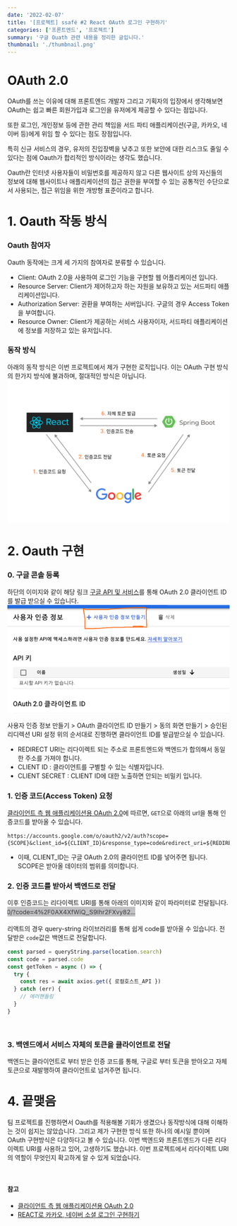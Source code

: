 ```yaml
---
date: '2022-02-07'
title: '[프로젝트] ssafé #2 React OAuth 로그인 구현하기'
categories: ['프론트엔드', '프로젝트']
summary: '구글 Ouath 관련 내용을 정리한 글입니다.'
thumbnail: './thumbnail.png'
---
```


# OAuth 2.0

OAuth를 쓰는 이유에 대해 프론트엔드 개발자 그리고 기획자의 입장에서 생각해보면 OAuth는 쉽고 빠른 회원가입과 로그인을 유저에게 제공할 수 있다는 점입니다.

또한 로그인, 개인정보 등에 관한 관리 책임을 서드 파티 애플리케이션(구글, 카카오, 네이버 등)에게 위임 할 수 있다는 점도 장점입니다.

특히 신규 서비스의 경우, 유저의 진입장벽을 낮추고 또한 보안에 대한 리스크도 줄일 수 있다는 점에 Oauth가 합리적인 방식이라는 생각도 했습니다.

Oauth란 인터넷 사용자들이 비밀번호를 제공하지 않고 다른 웹사이트 상의 자신들의 정보에 대해 웹사이트나 애플리케이션의 접근 권한을 부여할 수 있는 공통적인 수단으로서 사용되는, 접근 위임을 위한 개방형 표준이라고 합니다.
<br/>

# 1. Oauth 작동 방식

### Oauth 참여자

Oauth 동작에는 크게 세 가지의 참여자로 분류할 수 있습니다.

- Client: OAuth 2.0을 사용하여 로그인 기능을 구현할 웹 어플리케이션 입니다.
- Resource Server: Client가 제어하고자 하는 자원을 보유하고 있는 서드파티 애플리케이션입니다.
- Authorization Server: 권환을 부여하는 서버입니다. 구글의 경우 Access Token을 부여합니다.
- Resource Owner: Client가 제공하는 서비스 사용자이자, 서드파티 애플리케이션에 정보를 저장하고 있는 유저입니다.
  <br/>

### 동작 방식

아래의 동작 방식은 이번 프로젝트에서 제가 구현한 로직입니다. 이는 OAuth 구현 방식의 한가지 방식에 불과하며, 절대적인 방식은 아닙니다.
<img src="./2.png">

# 2. Oauth 구현

### 0. 구글 콘솔 등록

하단의 이미지와 같이 해당 링크 [구글 API 및 서비스](https://console.cloud.google.com/apis/)를 통해 OAuth 2.0 클라이언트 ID를 발급 받으실 수 있습니다.
<img src="./3.png">

사용자 인증 정보 만들기 > OAuth 클라이언트 ID 만들기 > 동의 화면 만들기 > 승인된 리디렉션 URI 설정
위의 순서대로 진행하면 클라이언트 ID를 발급받으실 수 있습니다.

- REDIRECT URI는 리다이렉트 되는 주소로 프론트엔드와 백엔드가 합의해서 동일한 주소를 가져야 합니다.
- CLIENT ID : 클라이언트를 구별할 수 있는 식별자입니다.
- CLIENT SECRET : CLIENT ID에 대한 노출하면 안되는 비밀키 입니다.
  <br/>

### 1. 인증 코드(Access Token) 요청

[클라이언트 측 웹 애플리케이션용 OAuth 2.0](https://developers.google.com/identity/protocols/oauth2/javascript-implicit-flow#oauth-2.0-endpoints)에 따르면, `GET`으로 아래의 url을 통해 인증코드를 받아올 수 있습니다.

```
https://accounts.google.com/o/oauth2/v2/auth?scope={SCOPE}&client_id=${CLIENT_ID}&response_type=code&redirect_uri=${REDIRECT_URI}&access_type=offline
```

- 이때, CLIENT_ID는 구글 OAuth 2.0의 클라이언트 ID를 넣어주면 됩니다. SCOPE은 받아올 데이터의 범위를 의미합니다.
  <br/>

### 2. 인증 코드를 받아서 백엔드로 전달

이후 인증코드는 리다이렉트 URI를 통해 아래의 이미지와 같이 파라미터로 전달됩니다.
<img src="./4.png">

리액트의 경우 query-string 라이브러리를 통해 쉽게 code를 받아올 수 있습니다. 전달받은 `code`값은 백엔드로 전달합니다.

```javascript
const parsed = queryString.parse(location.search)
const code = parsed.code
const getToken = async () => {
  try {
    const res = await axios.get({ 로컬호스트_API })
  } catch (err) {
    // 에러핸들링
  }
}
```

<br/>

### 3. 백엔드에서 서비스 자체의 토큰을 클라이언트로 전달

백엔드는 클라이언트로 부터 받은 인증 코드를 통해, 구글로 부터 토큰을 받아오고 자체 토큰으로 재발행하여 클라이언트로 넘겨주면 됩니다.
<br/>

# 4. 끝맺음

팀 프로젝트를 진행하면서 Oauth를 적용해볼 기회가 생겼으나 동작방식에 대해 이해하는 것이 쉽지는 않았습니다. 그리고 제가 구현한 방식 또한 하나의 예시일 뿐이며 OAuth 구현방식은 다양하다고 볼 수 있습니다. 이번 백엔드와 프론트엔드가 다른 리다이렉트 URI를 사용하고 있어, 고생하기도 했습니다. 이번 프로젝트에서 리다이렉트 URI의 역할이 무엇인지 확고하게 알 수 있게 되었습니다.

<br/>

#### 참고

- [클라이언트 측 웹 애플리케이션용 OAuth 2.0](https://developers.google.com/identity/protocols/oauth2/javascript-implicit-flow#oauth-2.0-endpoints)
- [REACT로 카카오, 네이버 소셜 로그인 구현하기](https://2dowon.netlify.app/react/social_login/)
